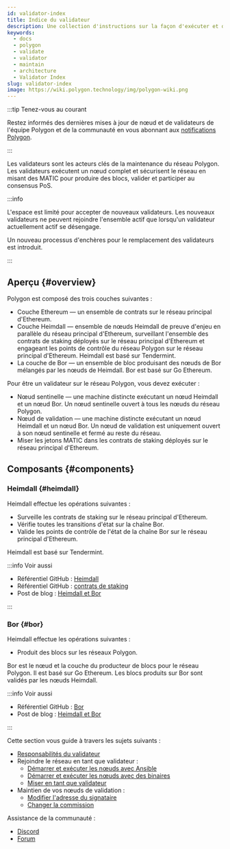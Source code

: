 ```yaml
---
id: validator-index
title: Indice du validateur
description: Une collection d'instructions sur la façon d'exécuter et de faire fonctionner des nœuds validateurs sur le réseau Polygon
keywords:
  - docs
  - polygon
  - validate
  - validator
  - maintain
  - architecture
  - Validator Index
slug: validator-index
image: https://wiki.polygon.technology/img/polygon-wiki.png
---
```


:::tip Tenez-vous au courant

Restez informés des dernières mises à jour de nœud et de validateurs de l'équipe Polygon et de la communauté en vous abonnant aux [notifications Polygon](https://polygon.technology/notifications/).

:::

Les validateurs sont les acteurs clés de la maintenance du réseau Polygon. Les validateurs exécutent un nœud complet et sécurisent le réseau en misant des MATIC pour produire des blocs, valider et participer au consensus PoS.

:::info

L'espace est limité pour accepter de nouveaux validateurs. Les nouveaux validateurs ne peuvent rejoindre l'ensemble actif que lorsqu'un validateur actuellement actif se désengage.

Un nouveau processus d'enchères pour le remplacement des validateurs est introduit.

:::

## Aperçu {#overview}

Polygon est composé des trois couches suivantes :

* Couche Ethereum — un ensemble de contrats sur le réseau principal d'Ethereum.
* Couche Heimdall — ensemble de nœuds Heimdall de preuve d'enjeu en parallèle du réseau principal d'Ethereum, surveillant l'ensemble des contrats de staking déployés sur le réseau principal d'Ethereum et engageant les points de contrôle du réseau Polygon sur le réseau principal d'Ethereum. Heimdall est basé sur Tendermint.
* La couche de Bor — un ensemble de bloc produisant des nœuds de Bor mélangés par les nœuds de Heimdall. Bor est basé sur Go Ethereum.

Pour être un validateur sur le réseau Polygon, vous devez exécuter :

* Nœud sentinelle — une machine distincte exécutant un nœud Heimdall et un nœud Bor. Un nœud sentinelle ouvert à tous les nœuds du réseau Polygon.
* Nœud de validation — une machine distincte exécutant un nœud Heimdall et un nœud Bor. Un nœud de validation est uniquement ouvert à son nœud sentinelle et fermé au reste du réseau.
* Miser les jetons MATIC dans les contrats de staking déployés sur le réseau principal d'Ethereum.

## Composants {#components}

### Heimdall {#heimdall}

Heimdall effectue les opérations suivantes :

* Surveille les contrats de staking sur le réseau principal d'Ethereum.
* Vérifie toutes les transitions d'état sur la chaîne Bor.
* Valide les points de contrôle de l'état de la chaîne Bor sur le réseau principal d'Ethereum.

Heimdall est basé sur Tendermint.

:::info Voir aussi

* Référentiel GitHub : [Heimdall](https://github.com/maticnetwork/heimdall)
* Référentiel GitHub : [contrats de staking](https://github.com/maticnetwork/contracts/tree/master/contracts/staking)
* Post de blog : [Heimdall et Bor](https://blog.polygon.technology/heimdall-and-bor/)

:::

### Bor {#bor}

Heimdall effectue les opérations suivantes :

* Produit des blocs sur les réseaux Polygon.

Bor est le nœud et la couche du producteur de blocs pour le réseau Polygon. Il est basé sur Go Ethereum. Les blocs produits sur Bor sont validés par les nœuds Heimdall.

:::info Voir aussi

* Référentiel GitHub : [Bor](https://github.com/maticnetwork/bor)
* Post de blog : [Heimdall et Bor](https://blog.polygon.technology/heimdall-and-bor/)

:::

Cette section vous guide à travers les sujets suivants :

* [Responsabilités du validateur](validator-responsibilities.md)
* Rejoindre le réseau en tant que validateur :
  * [Démarrer et exécuter les nœuds avec Ansible](run-validator-ansible.md)
  * [Démarrer et exécuter les nœuds avec des binaires](run-validator-binaries.md)
  * [Miser en tant que validateur](validator-staking-operations.md)
* Maintien de vos nœuds de validation :
  * [Modifier l'adresse du signataire](change-signer-address.md)
  * [Changer la commission](validator-commission-operations.md)

Assistance de la communauté :

* [Discord](https://discord.com/invite/0xPolygon)
* [Forum](https://forum.polygon.technology/)
